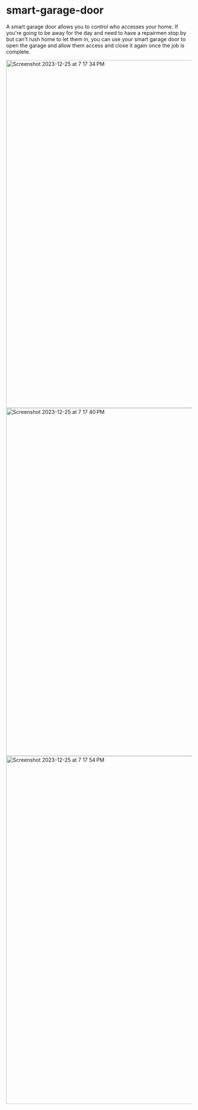 # smart-garage-door

A smart garage door allows you to control who accesses your home. If you're going to be away for the day and need to have a repairmen stop by but can't rush home to let them in, you can use your smart garage door to open the garage and allow them access and close it again once the job is complete.

<img width="943" alt="Screenshot 2023-12-25 at 7 17 34 PM" src="https://github.com/Abhinavreddy20/smart-garage-door/assets/143411869/1df55a30-873b-4fe9-b095-ce202c4feb43">


<img width="943" alt="Screenshot 2023-12-25 at 7 17 40 PM" src="https://github.com/Abhinavreddy20/smart-garage-door/assets/143411869/f63c5ad2-73c0-4e28-9b07-25b07a19a74f">


<img width="943" alt="Screenshot 2023-12-25 at 7 17 54 PM" src="https://github.com/Abhinavreddy20/smart-garage-door/assets/143411869/c56c234b-36c5-4196-9ea4-f3e0e7f2891f">

